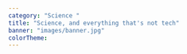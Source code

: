 ```yaml
---
category: "Science "
title: "Science, and everything that's not tech"
banner: "images/banner.jpg"
colorTheme:
---
```

